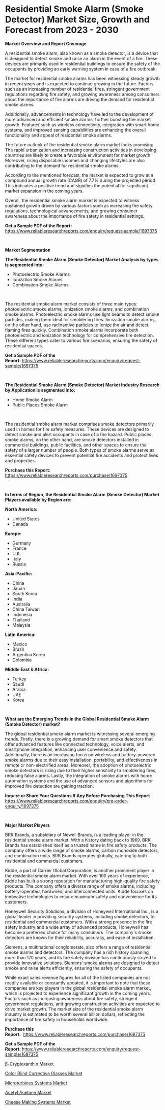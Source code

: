 <p><h1>Residential Smoke Alarm (Smoke Detector) Market Size, Growth and Forecast from 2023 - 2030</h1></p><p><strong>Market Overview and Report Coverage</strong></p>
<p><p>A residential smoke alarm, also known as a smoke detector, is a device that is designed to detect smoke and raise an alarm in the event of a fire. These devices are primarily used in residential buildings to ensure the safety of the occupants by providing an early warning system in case of a fire outbreak.</p><p>The market for residential smoke alarms has been witnessing steady growth in recent years and is expected to continue growing in the future. Factors such as an increasing number of residential fires, stringent government regulations regarding fire safety, and growing awareness among consumers about the importance of fire alarms are driving the demand for residential smoke alarms.</p><p>Additionally, advancements in technology have led to the development of more advanced and efficient smoke alarms, further boosting the market growth. Features such as wireless connectivity, integration with smart home systems, and improved sensing capabilities are enhancing the overall functionality and appeal of residential smoke alarms.</p><p>The future outlook of the residential smoke alarm market looks promising. The rapid urbanization and increasing construction activities in developing countries are likely to create a favorable environment for market growth. Moreover, rising disposable incomes and changing lifestyles are also contributing to the demand for residential smoke alarms.</p><p>According to the mentioned forecast, the market is expected to grow at a compound annual growth rate (CAGR) of 7.7% during the projected period. This indicates a positive trend and signifies the potential for significant market expansion in the coming years.</p><p>Overall, the residential smoke alarm market is expected to witness sustained growth driven by various factors such as increasing fire safety regulations, technological advancements, and growing consumer awareness about the importance of fire safety in residential settings.</p></p>
<p><strong>Get a Sample PDF of the Report:</strong> <a href="https://www.reliableresearchreports.com/enquiry/request-sample/1697375">https://www.reliableresearchreports.com/enquiry/request-sample/1697375</a></p>
<p>&nbsp;</p>
<p><strong>Market Segmentation</strong></p>
<p><strong>The Residential Smoke Alarm (Smoke Detector) Market Analysis by types is segmented into:</strong></p>
<p><ul><li>Photoelectric Smoke Alarms</li><li>Ionization Smoke Alarms</li><li>Combination Smoke Alarms</li></ul></p>
<p>&nbsp;</p>
<p><p>The residential smoke alarm market consists of three main types: photoelectric smoke alarms, ionization smoke alarms, and combination smoke alarms. Photoelectric smoke alarms use light beams to detect smoke particles, making them ideal for smoldering fires. Ionization smoke alarms, on the other hand, use radioactive particles to ionize the air and detect flaming fires quickly. Combination smoke alarms incorporate both photoelectric and ionization technology for comprehensive fire detection. These different types cater to various fire scenarios, ensuring the safety of residential spaces.</p></p>
<p><strong>Get a Sample PDF of the Report:</strong>&nbsp;<a href="https://www.reliableresearchreports.com/enquiry/request-sample/1697375">https://www.reliableresearchreports.com/enquiry/request-sample/1697375</a></p>
<p>&nbsp;</p>
<p><strong>The Residential Smoke Alarm (Smoke Detector) Market Industry Research by Application is segmented into:</strong></p>
<p><ul><li>Home Smoke Alarm</li><li>Public Places Smoke Alarm</li></ul></p>
<p>&nbsp;</p>
<p><p>The residential smoke alarm market comprises smoke detectors primarily used in homes for fire safety measures. These devices are designed to detect smoke and alert occupants in case of a fire hazard. Public places smoke alarms, on the other hand, are smoke detectors installed in commercial buildings, public facilities, and other spaces to ensure the safety of a larger number of people. Both types of smoke alarms serve as essential safety devices to prevent potential fire accidents and protect lives and properties.</p></p>
<p><strong>Purchase this Report:</strong>&nbsp; <a href="https://www.reliableresearchreports.com/purchase/1697375">https://www.reliableresearchreports.com/purchase/1697375</a></p>
<p>&nbsp;</p>
<p><strong>In terms of Region, the Residential Smoke Alarm (Smoke Detector) Market Players available by Region are:</strong></p>
<p>
    <p> <strong> North America: </strong>
        <ul>
            <li>United States</li>
            <li>Canada</li>
        </ul>
        </p> 
    <p> <strong> Europe: </strong>
        <ul>
            <li>Germany</li>
            <li>France</li>
            <li>U.K.</li>
            <li>Italy</li>
            <li>Russia</li>
        </ul>
        </p> 
    <p> <strong> Asia-Pacific: </strong>
        <ul>
            <li>China</li>
            <li>Japan</li>
            <li>South Korea</li>
            <li>India</li>
            <li>Australia</li>
            <li>China Taiwan</li>
            <li>Indonesia</li>
            <li>Thailand</li>
            <li>Malaysia</li>
        </ul>
        </p> 
    <p> <strong> Latin America: </strong>
        <ul>
            <li>Mexico</li>
            <li>Brazil</li>
            <li>Argentina Korea</li>
            <li>Colombia</li>
        </ul>
        </p> 
    <p> <strong> Middle East & Africa: </strong>
        <ul>
            <li>Turkey</li>
            <li>Saudi</li>
            <li>Arabia</li>
            <li>UAE</li>
            <li>Korea</li>
        </ul>
    </p>
    </p>
<p>&nbsp;</p>
<p><strong>What are the Emerging Trends in the Global Residential Smoke Alarm (Smoke Detector) market?</strong></p>
<p><p>The global residential smoke alarm market is witnessing several emerging trends. Firstly, there is a growing demand for smart smoke detectors that offer advanced features like connected technology, voice alerts, and smartphone integration, enhancing user convenience and safety. Additionally, there is an increasing focus on wireless and battery-powered smoke alarms due to their easy installation, portability, and effectiveness in remote or non-electrified areas. Moreover, the adoption of photoelectric smoke detectors is rising due to their higher sensitivity to smoldering fires, reducing false alarms. Lastly, the integration of smoke alarms with home automation systems and the use of advanced sensors and algorithms for improved fire detection are gaining traction.</p></p>
<p><strong>Inquire or Share Your Questions If Any Before Purchasing This Report</strong>- <a href="https://www.reliableresearchreports.com/enquiry/pre-order-enquiry/1697375">https://www.reliableresearchreports.com/enquiry/pre-order-enquiry/1697375</a></p>
<p>&nbsp;</p>
<p><strong>Major Market Players</strong></p>
<p><p>BRK Brands, a subsidiary of Newell Brands, is a leading player in the residential smoke alarm market. With a history dating back to 1969, BRK Brands has established itself as a trusted name in fire safety products. The company offers a wide range of smoke alarms, carbon monoxide detectors, and combination units. BRK Brands operates globally, catering to both residential and commercial customers.</p><p>Kidde, a part of Carrier Global Corporation, is another prominent player in the residential smoke alarm market. With over 100 years of experience, Kidde has built a strong reputation for manufacturing high-quality fire safety products. The company offers a diverse range of smoke alarms, including battery-operated, hardwired, and interconnected units. Kidde focuses on innovative technologies to ensure maximum safety and convenience for its customers.</p><p>Honeywell Security Solutions, a division of Honeywell International Inc., is a global leader in providing security systems, including smoke detectors, to residential and commercial customers. With a strong presence in the fire safety industry and a wide array of advanced products, Honeywell has become a preferred choice for many consumers. The company's smoke detectors are known for their reliability, accuracy, and ease of installation.</p><p>Siemens, a multinational conglomerate, also offers a range of residential smoke alarms and detectors. The company has a rich history spanning more than 170 years, and its fire safety division has continuously strived to provide innovative solutions. Siemens' smoke alarms are designed to detect smoke and raise alerts efficiently, ensuring the safety of occupants.</p><p>While exact sales revenue figures for all of the listed companies are not readily available or constantly updated, it is important to note that these companies are key players in the global residential smoke alarm market, which is projected to experience significant growth in the coming years. Factors such as increasing awareness about fire safety, stringent government regulations, and growing construction activities are expected to drive market growth. The market size of the residential smoke alarm industry is estimated to be worth several billion dollars, reflecting the importance of fire safety in households worldwide.</p></p>
<p><strong>Purchase this Report:</strong>&nbsp;&nbsp;<a href="https://www.reliableresearchreports.com/purchase/1697375">https://www.reliableresearchreports.com/purchase/1697375</a></p>
<p></p>
<p><strong>Get a Sample PDF of the Report:</strong>&nbsp;<a href="https://www.reliableresearchreports.com/enquiry/request-sample/1697375">https://www.reliableresearchreports.com/enquiry/request-sample/1697375</a></p>
<p><p><a href="https://github.com/lilstefpacute/Market-Research-Report-List-1/blob/main/b-cryptoxanthin-market.md">β-Cryptoxanthin Market</a></p><p><a href="https://medium.com/@thadnader/color-blind-corrective-glasses-market-size-growth-forecast-2023-2030-f52c9bd3251a">Color Blind Corrective Glasses Market</a></p><p><a href="https://www.linkedin.com/pulse/decoding-microturbines-systems-market-deep-dive-latest/">Microturbines Systems Market</a></p><p><a href="https://github.com/rexevange/Market-Research-Report-List-1/blob/main/acetyl-acetone-market.md">Acetyl Acetone Market</a></p><p><a href="https://www.linkedin.com/pulse/cheese-making-systems-market-size-growth-forecast-from/">Cheese Making Systems Market</a></p></p>